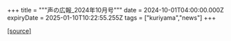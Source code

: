 +++
title = """声の広報_2024年10月号"""
date = 2024-10-01T04:00:00.000Z
expiryDate = 2025-01-10T10:22:55.255Z
tags = ["kuriyama","news"]
+++


[[source]](https://www.town.kuriyama.hokkaido.jp/site/koho/29106.html)
